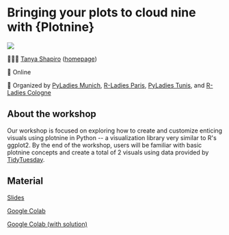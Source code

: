 # Bringing your plots to cloud nine with {Plotnine}

![](https://www.meetup.com/_next/image/?url=https%3A%2F%2Fsecure-content.meetupstatic.com%2Fimages%2Fclassic-events%2F506743465%2F676x380.webp&w=3840&q=75)

👩🏻‍💻 [Tanya Shapiro](https://twitter.com/tanya_shapiro) ([homepage](https://www.tanyashapiro.com))

📍 Online

👥 Organized by [PyLadies Munich](https://twitter.com/pyladiesmunich), [R-Ladies Paris](https://twitter.com/RLadiesParis), [PyLadies Tunis](https://twitter.com/pyladiestunis), and [R-Ladies Cologne](https://twitter.com/rladies_cologne)

## About the workshop

Our workshop is focused on exploring how to create and customize enticing visuals using plotnine in Python  -- a visualization library very similar to R's ggplot2. By the end of the workshop, users will be familiar with basic plotnine concepts and create a total of 2 visuals using data provided by [TidyTuesday]().

## Material

[Slides]()

[Google Colab]()

[Google Colab (with solution)]()




